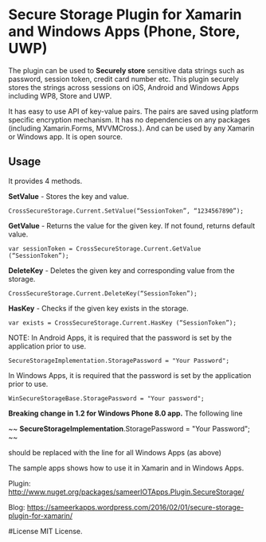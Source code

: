 # Secure Storage Plugin for Xamarin and Windows Apps (Phone, Store, UWP)
The plugin can be used to **Securely store** sensitive data strings such as password, session token, credit card number etc. This plugin securely stores the strings across sessions on iOS, Android and Windows Apps including WP8, Store and UWP. 

It has easy to use API of key-value pairs. The pairs are saved using platform specific encryption mechanism. It has no dependencies on any packages (including Xamarin.Forms, MVVMCross.). And can be used by any Xamarin or Windows app. It is open source.

## Usage ##
It provides 4 methods.

**SetValue** - Stores the key and value.

``` 
CrossSecureStorage.Current.SetValue(“SessionToken”, “1234567890”);
```

**GetValue** - Returns the value for the given key. If not found, returns default value.

``` 
var sessionToken = CrossSecureStorage.Current.GetValue (“SessionToken”);
``` 


**DeleteKey** - Deletes the given key and corresponding value from the storage.

``` 
CrossSecureStorage.Current.DeleteKey(“SessionToken”);
``` 

**HasKey** - Checks if the given key exists in the storage.

```
var exists = CrossSecureStorage.Current.HasKey (“SessionToken”);
``` 

NOTE: In Android Apps, it is required that the password is set by the application prior to use.

```
SecureStorageImplementation.StoragePassword = "Your Password";
```

In Windows Apps, it is required that the password is set by the application prior to use.

```
WinSecureStorageBase.StoragePassword = "Your password";
```

**Breaking change in 1.2 for Windows Phone 8.0 app.** The following line 

~~
**SecureStorageImplementation**.StoragePassword = "Your Password";
~~

should be replaced with the line for all Windows Apps (as above)

The sample apps shows how to use it in Xamarin and in Windows Apps.

Plugin: http://www.nuget.org/packages/sameerIOTApps.Plugin.SecureStorage/

Blog: https://sameerkapps.wordpress.com/2016/02/01/secure-storage-plugin-for-xamarin/

#License
MIT License. 









